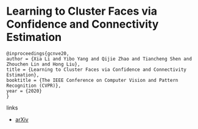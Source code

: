 # Learning to Cluster Faces via Confidence and Connectivity Estimation

```
@inproceedings{gcnve20,
author = {Xia Li and Yibo Yang and Qijie Zhao and Tiancheng Shen and Zhouchen Lin and Hong Liu},
title = {Learning to Cluster Faces via Confidence and Connectivity Estimation},
booktitle = {The IEEE Conference on Computer Vision and Pattern Recognition (CVPR)},
year = {2020}
}
```

links
- [arXiv](https://arxiv.org/abs/2004.00445)
